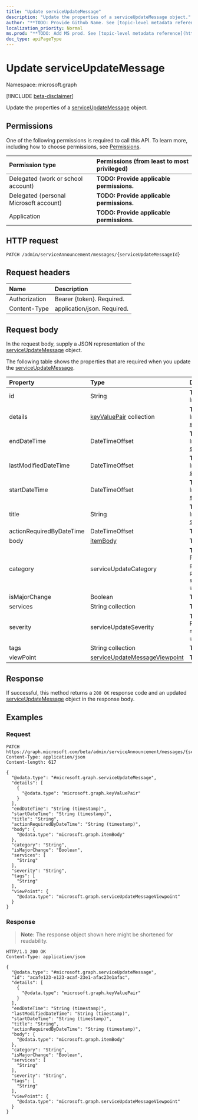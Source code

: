 ```yaml
---
title: "Update serviceUpdateMessage"
description: "Update the properties of a serviceUpdateMessage object."
author: "**TODO: Provide Github Name. See [topic-level metadata reference](https://msgo.azurewebsites.net/add/document/guidelines/metadata.html#topic-level-metadata)**"
localization_priority: Normal
ms.prod: "**TODO: Add MS prod. See [topic-level metadata reference](https://msgo.azurewebsites.net/add/document/guidelines/metadata.html#topic-level-metadata)**"
doc_type: apiPageType
---
```


# Update serviceUpdateMessage
Namespace: microsoft.graph

[!INCLUDE [beta-disclaimer](../../includes/beta-disclaimer.md)]

Update the properties of a [serviceUpdateMessage](../resources/serviceupdatemessage.md) object.

## Permissions
One of the following permissions is required to call this API. To learn more, including how to choose permissions, see [Permissions](/graph/permissions-reference).

|Permission type|Permissions (from least to most privileged)|
|:---|:---|
|Delegated (work or school account)|**TODO: Provide applicable permissions.**|
|Delegated (personal Microsoft account)|**TODO: Provide applicable permissions.**|
|Application|**TODO: Provide applicable permissions.**|

## HTTP request

<!-- {
  "blockType": "ignored"
}
-->
``` http
PATCH /admin/serviceAnnouncement/messages/{serviceUpdateMessageId}
```

## Request headers
|Name|Description|
|:---|:---|
|Authorization|Bearer {token}. Required.|
|Content-Type|application/json. Required.|

## Request body
In the request body, supply a JSON representation of the [serviceUpdateMessage](../resources/serviceupdatemessage.md) object.

The following table shows the properties that are required when you update the [serviceUpdateMessage](../resources/serviceupdatemessage.md).

|Property|Type|Description|
|:---|:---|:---|
|id|String|**TODO: Add Description** Inherited from [entity](../resources/entity.md)|
|details|[keyValuePair](../resources/keyvaluepair.md) collection|**TODO: Add Description** Inherited from [serviceAnnouncementBase](../resources/serviceannouncementbase.md)|
|endDateTime|DateTimeOffset|**TODO: Add Description** Inherited from [serviceAnnouncementBase](../resources/serviceannouncementbase.md)|
|lastModifiedDateTime|DateTimeOffset|**TODO: Add Description** Inherited from [serviceAnnouncementBase](../resources/serviceannouncementbase.md)|
|startDateTime|DateTimeOffset|**TODO: Add Description** Inherited from [serviceAnnouncementBase](../resources/serviceannouncementbase.md)|
|title|String|**TODO: Add Description** Inherited from [serviceAnnouncementBase](../resources/serviceannouncementbase.md)|
|actionRequiredByDateTime|DateTimeOffset|**TODO: Add Description**|
|body|[itemBody](../resources/itembody.md)|**TODO: Add Description**|
|category|serviceUpdateCategory|**TODO: Add Description**. Possible values are: `preventOrFixIssue`, `planForChange`, `stayInformed`, `unknownFutureValue`.|
|isMajorChange|Boolean|**TODO: Add Description**|
|services|String collection|**TODO: Add Description**|
|severity|serviceUpdateSeverity|**TODO: Add Description**. Possible values are: `normal`, `high`, `critical`, `unknownFutureValue`.|
|tags|String collection|**TODO: Add Description**|
|viewPoint|[serviceUpdateMessageViewpoint](../resources/serviceupdatemessageviewpoint.md)|**TODO: Add Description**|



## Response

If successful, this method returns a `200 OK` response code and an updated [serviceUpdateMessage](../resources/serviceupdatemessage.md) object in the response body.

## Examples

### Request
<!-- {
  "blockType": "request",
  "name": "update_serviceupdatemessage"
}
-->
``` http
PATCH https://graph.microsoft.com/beta/admin/serviceAnnouncement/messages/{serviceUpdateMessageId}
Content-Type: application/json
Content-length: 617

{
  "@odata.type": "#microsoft.graph.serviceUpdateMessage",
  "details": [
    {
      "@odata.type": "microsoft.graph.keyValuePair"
    }
  ],
  "endDateTime": "String (timestamp)",
  "startDateTime": "String (timestamp)",
  "title": "String",
  "actionRequiredByDateTime": "String (timestamp)",
  "body": {
    "@odata.type": "microsoft.graph.itemBody"
  },
  "category": "String",
  "isMajorChange": "Boolean",
  "services": [
    "String"
  ],
  "severity": "String",
  "tags": [
    "String"
  ],
  "viewPoint": {
    "@odata.type": "microsoft.graph.serviceUpdateMessageViewpoint"
  }
}
```


### Response
>**Note:** The response object shown here might be shortened for readability.
<!-- {
  "blockType": "response",
  "truncated": true
}
-->
``` http
HTTP/1.1 200 OK
Content-Type: application/json

{
  "@odata.type": "#microsoft.graph.serviceUpdateMessage",
  "id": "acafe123-e123-acaf-23e1-afac23e1afac",
  "details": [
    {
      "@odata.type": "microsoft.graph.keyValuePair"
    }
  ],
  "endDateTime": "String (timestamp)",
  "lastModifiedDateTime": "String (timestamp)",
  "startDateTime": "String (timestamp)",
  "title": "String",
  "actionRequiredByDateTime": "String (timestamp)",
  "body": {
    "@odata.type": "microsoft.graph.itemBody"
  },
  "category": "String",
  "isMajorChange": "Boolean",
  "services": [
    "String"
  ],
  "severity": "String",
  "tags": [
    "String"
  ],
  "viewPoint": {
    "@odata.type": "microsoft.graph.serviceUpdateMessageViewpoint"
  }
}
```

